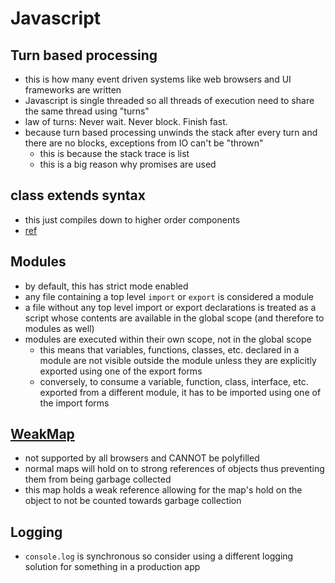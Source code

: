 # Javascript

## Turn based processing
- this is how many event driven systems like web browsers and UI frameworks are written
- Javascript is single threaded so all threads of execution need to share the same thread using "turns"
- law of turns: Never wait. Never block. Finish fast.
- because turn based processing unwinds the stack after every turn and there are no blocks, exceptions from IO can't be "thrown"
  - this is because the stack trace is list
  - this is a big reason why promises are used

## class extends syntax
- this just compiles down to higher order components
- [ref](https://blog.sessionstack.com/how-javascript-works-the-internals-of-classes-and-inheritance-transpiling-in-babel-and-113612cdc220)

## Modules
- by default, this has strict mode enabled
- any file containing a top level `import` or `export` is considered a module
- a file without any top level import or export declarations is treated as a script whose contents are available in the global scope (and therefore to modules as well)
- modules are executed within their own scope, not in the global scope
  - this means that variables, functions, classes, etc. declared in a module are not visible outside the module unless they are explicitly exported using one of the export forms
  - conversely, to consume a variable, function, class, interface, etc. exported from a different module, it has to be imported using one of the import forms

## [WeakMap](https://developer.mozilla.org/en-US/docs/Web/JavaScript/Reference/Global_Objects/WeakMap)
- not supported by all browsers and CANNOT be polyfilled
- normal maps will hold on to strong references of objects thus preventing them from being garbage collected
- this map holds a weak reference allowing for the map's hold on the object to not be counted towards garbage collection

## Logging
- `console.log` is synchronous so consider using a different logging solution for something in a production app